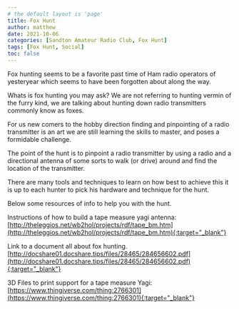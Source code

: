 ```yaml
---
# the default layout is 'page'
title: Fox Hunt
author: matthew
date: 2021-10-06
categories: [Sandton Amateur Radio Club, Fox Hunt]
tags: [Fox Hunt, Social]
toc: false
---
```


Fox hunting seems to be a favorite past time of Ham radio operators of yesteryear which seems to have been forgotten about along the way.

Whats is fox hunting you may ask? We are not referring to hunting vermin of the furry kind, we are talking about hunting down radio transmitters commonly know as foxes.

For us new comers to the hobby direction finding and pinpointing of a radio transmitter is an art we are still learning the skills to master, and poses a formidable challenge.

The point of the hunt is to pinpoint a radio transmitter by using a radio and a directional antenna of some sorts to walk (or drive) around and find the location of the transmitter.

There are many tools and techniques to learn on how best to achieve this it is up to each hunter to pick his hardware and technique for the hunt.

Below some resources of info to help you with the hunt.

Instructions of how to build a tape measure yagi antenna:
[http://theleggios.net/wb2hol/projects/rdf/tape_bm.htm](http://theleggios.net/wb2hol/projects/rdf/tape_bm.htm){:target="_blank"}

Link to a document all about fox hunting.
[http://docshare01.docshare.tips/files/28465/284656602.pdf](http://docshare01.docshare.tips/files/28465/284656602.pdf){:target="_blank"}
 
3D Files to print support for a tape measure Yagi:
[https://www.thingiverse.com/thing:2766301](https://www.thingiverse.com/thing:2766301){:target="_blank"}